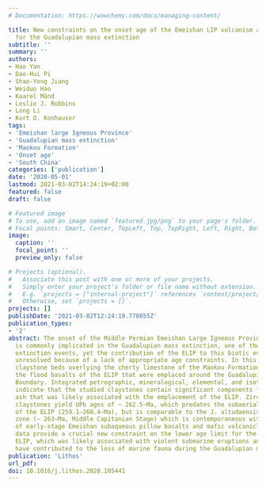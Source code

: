 ```yaml
---
# Documentation: https://wowchemy.com/docs/managing-content/

title: New constraints on the onset age of the Emeishan LIP volcanism and implications
  for the Guadalupian mass extinction
subtitle: ''
summary: ''
authors:
- Hao Yan
- Dao-Hui Pi
- Shao-Yong Jiang
- Weiduo Hao
- Kaarel Mänd
- Leslie J. Robbins
- Long Li
- Kurt O. Konhauser
tags:
- 'Emeishan large Igneous Province'
- 'Guadalupian mass extinction'
- 'Maokou Formation'
- 'Onset age'
- 'South China'
categories: ['publication']
date: '2020-05-01'
lastmod: 2021-03-02T14:24:19+02:00
featured: false
draft: false

# Featured image
# To use, add an image named `featured.jpg/png` to your page's folder.
# Focal points: Smart, Center, TopLeft, Top, TopRight, Left, Right, BottomLeft, Bottom, BottomRight.
image:
  caption: ''
  focal_point: ''
  preview_only: false

# Projects (optional).
#   Associate this post with one or more of your projects.
#   Simply enter your project's folder or file name without extension.
#   E.g. `projects = ["internal-project"]` references `content/project/deep-learning/index.md`.
#   Otherwise, set `projects = []`.
projects: []
publishDate: '2021-03-02T12:24:19.778655Z'
publication_types:
- '2'
abstract: The onset of the Middle Permian Emeishan Large Igneous Province (ELIP),
  is commonly implicated in the Guadalupian mass extinction, one of the largest Phanerozoic
  extinction events, yet the contribution of the ELIP to this biotic event remains
  unresolved because of a lack of appropriate age constraints. In this study, we examined
  claystone beds overlying the cherty limestone of the Maokou Formation and underlying
  the flood basalts of the ELIP that were emplaced around the Guadalupian-Lopingian
  Boundary. Integrated petrographic, mineralogical, elemental, and isotopic features
  indicate that the studied claystones contain significant components from mafic volcanic
  ash that was likely associated with the emplacement of the ELIP. Zircons from the
  claystones yield UPb ages of ~ 262.5~Ma, which predates the subaerial eruptive phase
  of the ELIP (259.1–260.4~Ma), but is comparable to the J. altudaensis conodont biostratigraphic
  zone (~ 263~Ma, Middle Capitanian Stage) which is contemporaneous with the emplacement
  of early-stage Emeishan subaqueous pillow basalts and mafic volcaniclastics. Our
  data provide a crucial new constraint on the lower age limit for the onset of the
  ELIP, which was likely associated with violent submarine eruptions and thus could
  have contributed to the loss of marine fauna during the Guadalupian mass extinction.
publication: 'Lithos'
url_pdf:
doi: 10.1016/j.lithos.2020.105441
---
```

